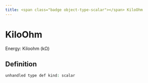 ```yaml
---
title: <span class="badge object-type-scalar"></span> KiloOhm
---
```

# <span class="badge object-type-scalar"></span> KiloOhm

Energy: Kiloohm (kΩ)

## Definition

```php
unhandled type def kind: scalar
```
